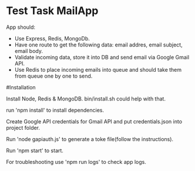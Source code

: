 # Test Task MailApp

App should:

* Use Express, Redis, MongoDb.
* Have one route to get the following data: email addres, email subject, email body.
* Validate incoming data, store it into DB and send email via Google Gmail API.
* Use Redis to place incoming emails into queue and should take them from queue one by one to send.


#Installation

Install Node, Redis & MongoDB.
bin/install.sh could help with that.

run 'npm install' to install dependencies.

Create Google API credentials for Gmail API and put credentials.json into project folder.

Run 'node gapiauth.js' to generate a toke file(follow the instructions).

Run 'npm start' to start.

For troubleshooting use 'npm run logs' to check app logs.
